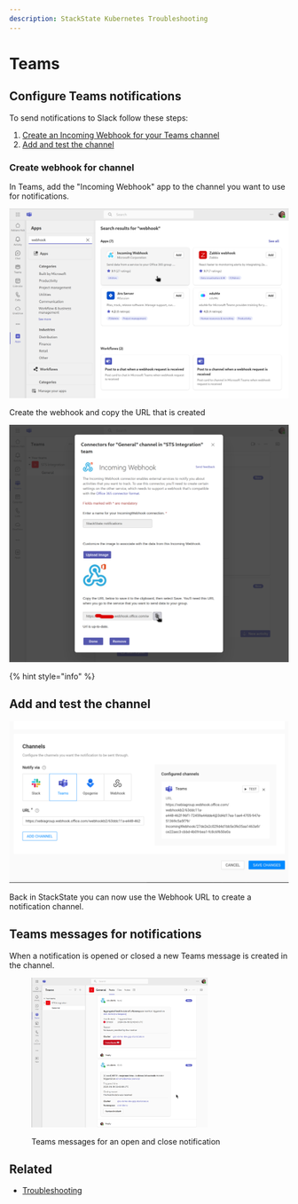 ```yaml
---
description: StackState Kubernetes Troubleshooting
---
```


# Teams 

## Configure Teams notifications

To send notifications to Slack follow these steps:

1. [Create an Incoming Webhook for your Teams channel](#create-webhook-for-channel)
3. [Add and test the channel](#add-and-test-the-channel)

### Create webhook for channel

In Teams, add the "Incoming Webhook" app to the channel you want to use for notifications.

![Add Incoming Webhook to channel](/.gitbook/assets/k8s/add-webhook-app.png)

Create the webhook and copy the URL that is created

![Configure Webhook](/.gitbook/assets/k8s/configure-webhook-for-teams-channel.png)

{% hint style="info" %}

## Add and test the channel

![Configure Teams Channe](/.gitbook/assets/k8s/configure-teams-channel.png)

Back in StackState you can now use the Webhook URL to create a notification channel.

## Teams messages for notifications

When a notification is opened or closed a new Teams message is created in the channel.

<figure><img width="75%" src="/.gitbook/assets/k8s/notifications-teams-example.png" alt="Teams example"><figcaption><p>Teams messages for an open and close notification</p></figcaption></figure>

## Related

* [Troubleshooting](../troubleshooting.md)

